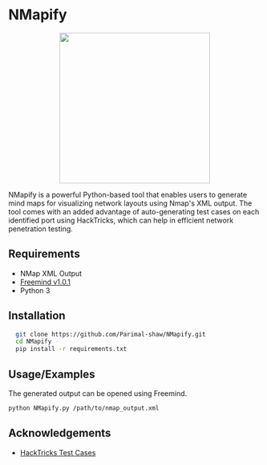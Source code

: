 
# NMapify
<p align="center">
  <img src="https://i.ibb.co/8MhwP3k/NMapify.jpg"  height="300"/>
</p>

NMapify is a powerful Python-based tool that enables users to generate mind maps for visualizing network layouts using Nmap's XML output. The tool comes with an added advantage of auto-generating test cases on each identified port using HackTricks, which can help in efficient network penetration testing. 

## Requirements

- NMap XML Output
- [Freemind v1.0.1](https://en.softonic.com/download/freemind/windows/post-download/v/1.0.1)
- Python 3




## Installation


```bash
  git clone https://github.com/Parimal-shaw/NMapify.git
  cd NMapify
  pip install -r requirements.txt
```


## Usage/Examples

The generated output can be opened using Freemind.

```bash
python NMapify.py /path/to/nmap_output.xml
```


## Acknowledgements

 - [HackTricks Test Cases](https://book.hacktricks.xyz/welcome/readme)
